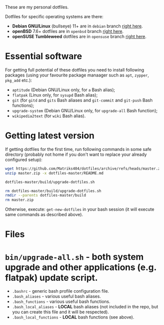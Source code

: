 These are my personal dotfiles.

Dotfiles for specific operating systems are there:

* **Debian GNU/Linux** (bullseye) 11+ are in `debian` branch [right here](https://github.com/Matriks404/dotfiles/tree/debian).
* **openBSD** 7.6+ dotfiles are in `openbsd` branch [right here](https://github.com/Matriks404/dotfiles/tree/openbsd).
* **openSUSE Tumbleweed** dotfiles are in `opensuse` branch [right here](https://github.com/Matriks404/dotfiles/tree/opensuse).

# Essential software

For getting full potential of these dotfiles you need to install following packages (using your favourite package manaager such as `apt`, `zypper`, `pkg_add` etc.):

* `aptitude` (Debian GNU/Linux only, for `a` Bash alias);
* `flatpak` (Linux only, for `sysupd` Bash alias);
* `git` (for `gitd` and `gits` Bash aliases and `git-commit` and `git-push` Bash functions);
* `upgrade-system` (Debian GNU/Linux only, for `upgrade-all` Bash function);
* `wikipedia2text` (for `wiki` Bash alias).

# Getting latest version

If getting dotfiles for the first time, run following commands in some safe directory (probably not home if you don't want to replace your already configured setup):

```bash
wget https://github.com/Matriks404/dotfiles/archive/refs/heads/master.zip
unzip master.zip -x dotfiles-master/README.md

dotfiles-master/build/upgrade-dotfiles.sh

rm dotfiles-master/build/upgrade-dotfiles.sh
rmdir --parents dotfiles-master/build
rm master.zip
```

Otherwise, execute: `get-new-dotfiles` in your bash session (it will execute same commands as described above).

# Files

# `bin/upgrade-all.sh` - both system upgrade and other applications (e.g. flatpak) update script.
* `.bashrc` - generic bash profile configuration file.
* `.bash_aliases` - various useful bash aliases.
* `.bash_functions` - various useful bash functions.
* `.bash_local_aliases` - **LOCAL** bash aliases (not included in the repo, but you can create this file and it will be respected).
* `.bash_local_functions` - **LOCAL** bash functions (see above).
